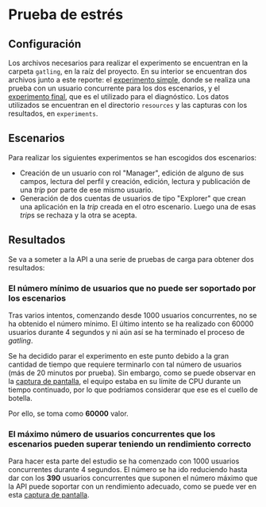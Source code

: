 # Prueba de estrés

## Configuración

Los archivos necesarios para realizar el experimento se encuentran en la carpeta `gatling`, en la raíz del proyecto. En su interior se encuentran dos archivos junto a este reporte: el [experimento simple](./TwoScenarios.scala), donde se realiza una prueba con un usuario concurrente para los dos escenarios, y el [experimento final](./TwoScenariosDiagnosis.scala), que es el utilizado para el diagnóstico. Los datos utilizados se encuentran en el directorio `resources` y las capturas con los resultados, en `experiments`.

## Escenarios

Para realizar los siguientes experimentos se han escogidos dos escenarios:

- Creación de un usuario con rol "Manager", edición de alguno de sus campos, lectura del perfil y creación, edición, lectura y publicación de una *trip* por parte de ese mismo usuario.
- Generación de dos cuentas de usuarios de tipo "Explorer" que crean una aplicación en la *trip* creada en el otro escenario. Luego una de esas *trip*s se rechaza y la otra se acepta.

## Resultados

Se va a someter a la API a una serie de pruebas de carga para obtener dos resultados:

### El número mínimo de usuarios que no puede ser soportado por los escenarios

Tras varios intentos, comenzando desde 1000 usuarios concurrentes, no se ha obtenido el número mínimo. El último intento se ha realizado con 60000 usuarios durante 4 segundos y ni aún así se ha terminado el proceso de *gatling*.

Se ha decidido parar el experimento en este punto debido a la gran cantidad de tiempo que requiere terminarlo con tal número de usuarios (más de 20 minutos por prueba). Sin embargo, como se puede observar en la [captura de pantalla](./experiments/stress-test-KO.png), el equipo estaba en su límite de CPU durante un tiempo continuado, por lo que podríamos considerar que ese es el cuello de botella.

Por ello, se toma como **60000** valor.

### El máximo número de usuarios concurrentes que los escenarios pueden superar teniendo un rendimiento correcto

Para hacer esta parte del estudio se ha comenzado con 1000 usuarios concurrentes durante 4 segundos. El número se ha ido reduciendo hasta dar con los **390** usuarios concurrentes que suponen el número máximo que la API puede soportar con un rendimiento adecuado, como se puede ver en esta [captura de pantalla](./experiments/stress-test-OK.png).